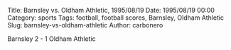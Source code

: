 Title: Barnsley vs. Oldham Athletic, 1995/08/19
Date: 1995/08/19 00:00
Category: sports
Tags: football, football scores, Barnsley, Oldham Athletic
Slug: barnsley-vs-oldham-athletic
Author: carbonero


Barnsley 2 - 1 Oldham Athletic
